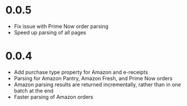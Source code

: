 # 0.0.5
- Fix issue with Prime Now order parsing
- Speed up parsing of all pages

# 0.0.4
- Add purchase type property for Amazon and e-receipts
- Parsing for Amazon Pantry, Amazon Fresh, and Prime Now orders
- Amazon parsing results are returned incrementally, rather than in one batch at the end
- Faster parsing of Amazon orders